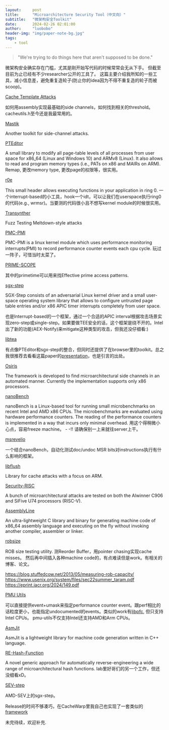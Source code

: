 ```yaml
---
layout:     post
title:      "Microarchitecture Security Tool（中文向）"
subtitle:   "微架构安全Toolkit"
date:       2024-02-26 02:01:00
author:     "luobobo"
header-img: "img/paper-note-bg.jpg"
tags:
    - tool
---
```


> "We're trying to do things here that aren't supposed to be done."

微架构安全确实存在门槛，尤其是刚开始写代码的时候常常会无从下手。
但截至目前为止已经有不少researcher公开的工具了。
这篇主要介绍我所知的一些工具，减小信息差，避免重复造轮子(防止你的idea因为不得不重复造的轮子而被scoop)。


[Cache Template Attacks](https://github.com/IAIK/cache_template_attacks.git)

如何用assembly实现最基础的side channels，如何找到相关的threshold。cacheutils.h至今还是我最常用的。

[Mastik](https://cs.adelaide.edu.au/~yval/Mastik/)

Another toolkit for side-channel attacks.

[PTEditor](https://github.com/misc0110/PTEditor) 

A small library to modify all page-table levels of all processes from user space for x86_64 (Linux and Windows 10) and ARMv8 (Linux). It also allows to read and program memory types (i.e., PATs on x86 and MAIRs on ARM).
Remap, 更改memory type, 更改page的权限等，很实用。

[r0e](https://github.com/misc0110/r0e)

This small header allows executing functions in your application in ring 0.
一个interrupt-based的小工具，hook一个idt，可以让我们在userspace执行ring0的代码(e.g., wrmsr)。当要测的代码很小且不想写kernel module的时候很实用。

[Transynther](https://github.com/vernamlab/medusa/tree/master/Transynther)

Fuzz Testing Meltdown-style attacks

[PMC-PMI](https://github.com/b-shi/PMC-PMI)

PMC-PMI is a linux kernel module which uses performance monitoring interrupts(PMI) to record performance counter events each cpu cycle. 
玩过一阵子，可惜当时太菜了。

[PRIME-SCOPE](https://github.com/KULeuven-COSIC/PRIME-SCOPE)

其中的primetime可以用来找Effective prime access patterns.

[sgx-step](https://github.com/jovanbulck/sgx-step)

SGX-Step consists of an adversarial Linux kernel driver and a small user-space operating system library that allows to configure untrusted page table entries and/or x86 APIC timer interrupts completely from user space. 

也是Interrupt-based的一个框架，通过一个合适的APIC interval根据攻击场景实现zero-step或single-step。如果要做TEE安全的话，这个框架是绕不开的。Intel出了新的功能(AEX-Notify)来mitigate这种类型的攻击，但我还没仔细看:)

[libtea](https://github.com/libtea/frameworks)

有点像PTEditor和sgx-step的整合，但同时还提供了在browser里的toolkit。总之我很推荐去看看这篇paper的[presentation](https://www.youtube.com/watch?v=s5zG6fcglgc&t=45s)，也是引言的出处。

[Osiris](https://github.com/cispa/osiris)

The framework is developed to find microarchitectural side channels in an automated manner. Currently the implementation supports only x86 processors.

[nanoBench](https://github.com/andreas-abel/nanobench)

nanoBench is a Linux-based tool for running small microbenchmarks on recent Intel and AMD x86 CPUs. The microbenchmarks are evaluated using hardware performance counters. The reading of the performance counters is implemented in a way that incurs only minimal overhead.
用这个得稍微小心点，容易freeze machine。 - -!! 请确保别一上来就往server上干。

[msrevelio](https://github.com/IAIK/msrevelio)

一个结合nanoBench，自动化测试doc/undoc MSR bits对instructions执行有什么影响的框架。

[libflush](https://github.com/IAIK/armageddon/tree/master/libflush)

Library for cache attacks with a focus on ARM.

[Security-RISC](https://github.com/cispa/Security-RISC)

A bunch of microarchitectural attacks are tested on both the Alwinner C906 and SiFive U74 processors (RISC-V).

[AssemblyLine](https://github.com/0xADE1A1DE/AssemblyLine)

An ultra-lightweight C library and binary for generating machine code of x86_64 assembly language and executing on the fly without invoking another compiler, assembler or linker.

[robsize](https://github.com/travisdowns/robsize)

ROB size testing utility. 测Reorder Buffer，用pointer chasing实现cache misses。 然后再中间插入各种machine code的，有点难读但是work。有相关的博客、论文。

https://blog.stuffedcow.net/2013/05/measuring-rob-capacity/
https://www.usenix.org/system/files/sec22summer_taram.pdf
https://eprint.iacr.org/2024/149.pdf


[PMU Utils](https://github.com/Kingfish404/pmu-utils)

可以直接提供event+umask来指定performance counter event。跟perf相比的话粒度更小，也能指定undocumented的events。类似的work有[libpfc](https://github.com/obilaniu/libpfc), 但只支持Intel CPUs。 pmu-utils不仅支持Intel还支持AMD和Arm CPUs。

[AsmJit](https://github.com/asmjit/asmjit)

AsmJit is a lightweight library for machine code generation written in C++ language.

[RE-Hash-Function](https://github.com/cispa/Microarchitectural-Hash-Function-Recovery)

A novel generic approach for automatically reverse-engineering a wide range of microarchitectural hash functions. lab里好哥们的另一个工作，但还没细看xD。

[SEV-step](https://github.com/sev-step/sev-step)

AMD-SEV上的sgx-step。

Release的时间不够凑巧，在CacheWarp里我自己也实现了一套类似的[framework](https://github.com/cispa/CacheWarp)


未完待续，欢迎补充.